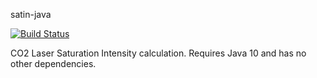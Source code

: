 satin-java

[![Build Status](https://travis-ci.org/alankstewart/satin-java.svg?branch=master)](https://travis-ci.org/alankstewart/satin-java)

CO2 Laser Saturation Intensity calculation. Requires Java 10 and has no other dependencies.
